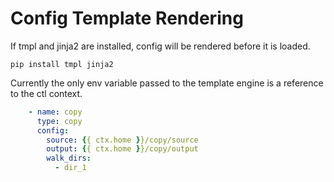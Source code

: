 # Config Template Rendering

If tmpl and jinja2 are installed, config will be rendered before it is loaded.

```
pip install tmpl jinja2
```

Currently the only env variable passed to the template engine is a reference to the ctl context.

```yaml
    - name: copy
      type: copy
      config:
        source: {{ ctx.home }}/copy/source
        output: {{ ctx.home }}/copy/output
        walk_dirs:
          - dir_1
```
